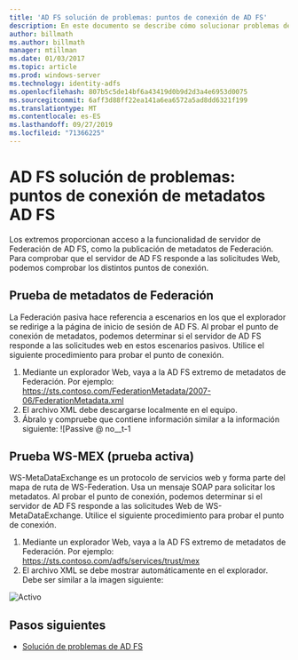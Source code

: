 ```yaml
---
title: 'AD FS solución de problemas: puntos de conexión de AD FS'
description: En este documento se describe cómo solucionar problemas de AD FS puntos de conexión
author: billmath
ms.author: billmath
manager: mtillman
ms.date: 01/03/2017
ms.topic: article
ms.prod: windows-server
ms.technology: identity-adfs
ms.openlocfilehash: 807b5c5de14bf6a43419d0b9d2d3a4e6953d0075
ms.sourcegitcommit: 6aff3d88ff22ea141a6ea6572a5ad8dd6321f199
ms.translationtype: MT
ms.contentlocale: es-ES
ms.lasthandoff: 09/27/2019
ms.locfileid: "71366225"
---
```

# <a name="ad-fs-troubleshooting---ad-fs-metadata-endpoints"></a>AD FS solución de problemas: puntos de conexión de metadatos AD FS
Los extremos proporcionan acceso a la funcionalidad de servidor de Federación de AD FS, como la publicación de metadatos de Federación.  Para comprobar que el servidor de AD FS responde a las solicitudes Web, podemos comprobar los distintos puntos de conexión.


## <a name="federation-metadata-test"></a>Prueba de metadatos de Federación
La Federación pasiva hace referencia a escenarios en los que el explorador se redirige a la página de inicio de sesión de AD FS.  Al probar el punto de conexión de metadatos, podemos determinar si el servidor de AD FS responde a las solicitudes web en estos escenarios pasivos.  Utilice el siguiente procedimiento para probar el punto de conexión.

1.  Mediante un explorador Web, vaya a la AD FS extremo de metadatos de Federación.  Por ejemplo: https://sts.contoso.com/FederationMetadata/2007-06/FederationMetadata.xml
2. El archivo XML debe descargarse localmente en el equipo.
3. Ábralo y compruebe que contiene información similar a la información siguiente: ![Passive @ no__t-1

## <a name="ws-mex-test-active-test"></a>Prueba WS-MEX (prueba activa)
WS-MetaDataExchange es un protocolo de servicios web y forma parte del mapa de ruta de WS-Federation.  Usa un mensaje SOAP para solicitar los metadatos.  Al probar el punto de conexión, podemos determinar si el servidor de AD FS responde a las solicitudes Web de WS-MetaDataExchange.  Utilice el siguiente procedimiento para probar el punto de conexión.
1.  Mediante un explorador Web, vaya a la AD FS extremo de metadatos de Federación.  Por ejemplo: https://sts.contoso.com/adfs/services/trust/mex
2. El archivo XML se debe mostrar automáticamente en el explorador.  Debe ser similar a la imagen siguiente:

![Activo](media/ad-fs-tshoot-endpoints/meta3.png)


## <a name="next-steps"></a>Pasos siguientes

- [Solución de problemas de AD FS](ad-fs-tshoot-overview.md)